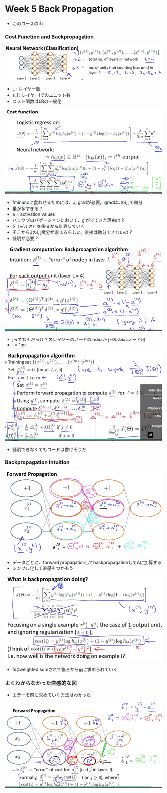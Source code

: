 # Week 5 Back Propagation

* このコースの山

### Cost Function and Backpropagation

![](./notation.png)

* L : レイヤー数
* s_l : レイヤーlでのユニット数
* コスト関数はLRの一般化

![](./cost-function.png)

* fminuncに食わせるためには、J, gradが必要。gradはJのi, jで微分
* 量が多すぎる？
* a = activation values
* バックプロパゲーションにおいて、g'がでてきた理由は？
* δ（デルタ）を後ろから計算していく
* そこからJのi, j微分が求まるらしい。直接は微分できないの？
* 証明が必要？

![](./back-propagation.png)

* jってなんだっけ？各レイヤーのノードのindexか j=0はbiasノード用
* i = 1:m

![](./back-propagation2.png)

* 証明できなくてもコードは書けそうだ

### Backpropagation Intuition

![](./forward-propagation.png)

* データごとに、forward propagationしてbackpropagationしてΔに加算する
* シンプル化して直感をつかもう

![](./simple.png)

* δはweighted sumされて後ろから前に求められていく

### よくわからなかった直感的な図

* エラーを前に求めていく方法はわかった

![](./hatena.png)
